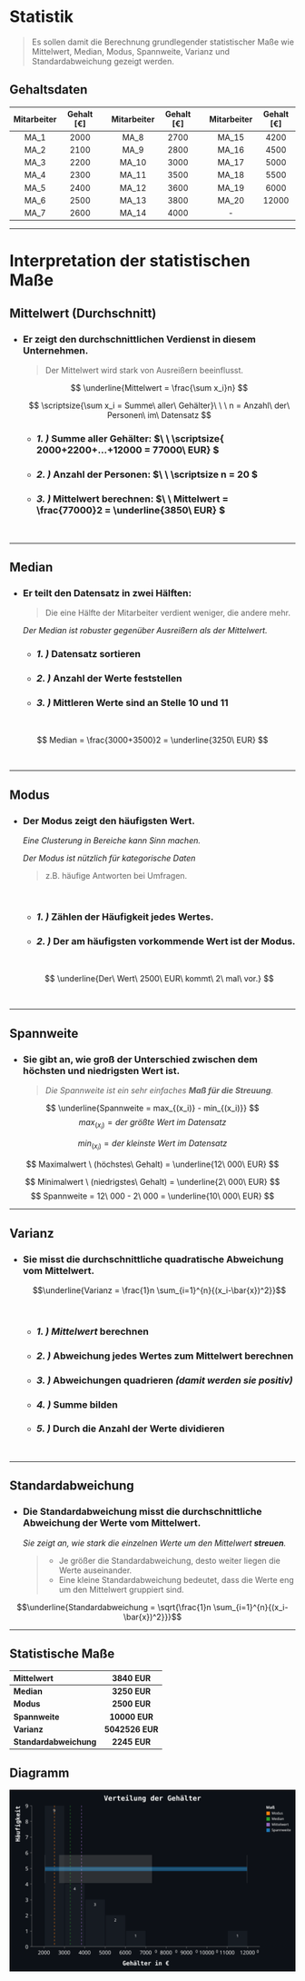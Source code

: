 # Statistik
 
  > Es sollen damit die Berechnung grundlegender statistischer Maße wie Mittelwert, Median, Modus, Spannweite, Varianz und Standardabweichung gezeigt werden.  

## Gehaltsdaten

<div align="center">

| Mitarbeiter | Gehalt [€] | | Mitarbeiter | Gehalt [€] | | Mitarbeiter | Gehalt [€] |  
| :---------: | :--------: |-| :---------: | :--------: |-| :---------: | :--------: |  
| MA_1        | 2000       | | MA_8        | 2700       | | MA_15       | 4200       |  
| MA_2        | 2100       | | MA_9        | 2800       | | MA_16       | 4500       |  
| MA_3        | 2200       | | MA_10       | 3000       | | MA_17       | 5000       |  
| MA_4        | 2300       | | MA_11       | 3500       | | MA_18       | 5500       |  
| MA_5        | 2400       | | MA_12       | 3600       | | MA_19       | 6000       |  
| MA_6        | 2500       | | MA_13       | 3800       | | MA_20       | 12000      |  
| MA_7        | 2600       | | MA_14       | 4000       | |             -            |

</div>

--- 

# Interpretation der statistischen Maße

## Mittelwert (Durchschnitt)

- ### Er zeigt den durchschnittlichen Verdienst in diesem Unternehmen.  
  > Der Mittelwert wird stark von Ausreißern beeinflusst.

    $$ \underline{Mittelwert = \frac{\sum x_i}n} $$
 
    $$ \scriptsize{\sum x_i = Summe\ aller\ Gehälter}\ \ \ n = Anzahl\ der\ Personen\ im\ Datensatz $$

  - ### *1. )* Summe aller Gehälter: $\ \ \scriptsize{ 2000+2200+...+12000 = 77000\ EUR} $

  - ### *2. )* Anzahl der Personen:  $\ \ \scriptsize n = 20 $

  - ### *3. )* Mittelwert berechnen: $\ \ Mittelwert = \frac{77000}2 = \underline{3850\ EUR} $

  <br>

--- 



<div style="page-break-before:always">  

## Median

  - ### Er **teilt den Datensatz in zwei Hälften**:  
    > Die eine Hälfte der Mitarbeiter verdient weniger, die andere mehr.  
  
    *Der Median ist robuster gegenüber Ausreißern als der Mittelwert.*

    - ### *1. )* Datensatz **sortieren**  
    - ### *2. )* **Anzahl** der Werte feststellen  
    - ### *3. )* **Mittleren Werte** sind an Stelle 10 und 11  
  
<br>

  $$  Median = \frac{3000+3500}2 = \underline{3250\ EUR} $$ 

<br>

---

## Modus

- ### Der Modus **zeigt den häufigsten Wert**.

  *Eine Clusterung in Bereiche kann Sinn machen.*

  *Der Modus ist nützlich für kategorische Daten*
  > z.B. häufige Antworten bei Umfragen.

  <br>
  
   - ### *1. )* **Zählen** der **Häufigkeit** jedes Wertes.
   - ### *2. )* Der am **häufigsten vorkommende Wert** ist der **Modus**.
  
  <br>
 
    $$ \underline{Der\ Wert\ 2500\ EUR\ kommt\ 2\ mal\ vor.} $$
 
  <br>

---

</div>



<div style="page-break-before:always">  

## Spannweite

- ### Sie gibt an, wie groß der **Unterschied** zwischen dem **höchsten und niedrigsten Wert** ist.  

  > *Die Spannweite ist ein sehr einfaches **Maß für die Streuung**.*


$$ \underline{Spannweite = max_{(x_i)} - min_{(x_i)}} $$
$$ max_{(x_i)} = der\ größte\ Wert\ im\ Datensatz $$  

$$ min_{(x_i)} = der\ kleinste\ Wert\ im\ Datensatz $$

$$ Maximalwert \ (höchstes\ Gehalt)  = \underline{12\ 000\ EUR} $$

$$ Minimalwert \ (niedrigstes\ Gehalt) = \underline{2\ 000\ EUR} $$
$$ Spannweite  = 12\ 000 - 2\ 000 = \underline{10\ 000\ EUR} $$

---

## Varianz

- ### Sie misst die **durchschnittliche quadratische Abweichung** vom Mittelwert.


  $$\underline{Varianz = \frac{1}n \sum_{i=1}^{n}{(x_i-\bar{x})^2}}$$

  <br>

    - ### *1. )* ***Mittelwert*** berechnen
    - ### *2. )* **Abweichung jedes Wertes** zum Mittelwert berechnen
    - ### *3. )* Abweichungen **quadrieren** *(damit werden sie positiv)*
    - ### *4. )* **Summe** bilden
    - ### *5. )* **Durch** die **Anzahl** der Werte **dividieren**

  <br>

---

</div>



<div style="page-break-before:always">  

  ## Standardabweichung

  - ### Die Standardabweichung misst die **durchschnittliche Abweichung der Werte vom Mittelwert**.  

    *Sie zeigt an, wie stark die einzelnen Werte um den Mittelwert **streuen**.*  

    > - Je größer die Standardabweichung, desto weiter liegen die Werte   auseinander.  
    > - Eine kleine Standardabweichung bedeutet, dass die Werte eng um den  Mittelwert gruppiert sind.  

  $$\underline{Standardabweichung = \sqrt{\frac{1}n \sum_{i=1}^{n}{(x_i-\bar{x})^2}}}$$

---

## Statistische Maße

<div align="center">

   | Mittelwert             | 3840    EUR     |
  | :-----------------     | :---------:     |
  | **Median**             | **3250    EUR** |
  | **Modus**              | **2500    EUR** |
  | **Spannweite**         | **10000   EUR** |
  | **Varianz**            | **5042526 EUR** |
  | **Standardabweichung** | **2245    EUR** |

 </div>

 ## Diagramm

 <div align="center">

   <img src="../img/chart.svg" alt="chart" width=550px height=320px>

  </div>

</div>